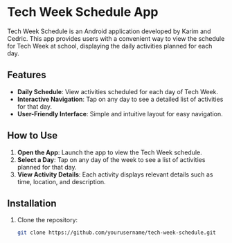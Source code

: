 # Tech Week Schedule App

Tech Week Schedule is an Android application developed by Karim and Cedric. This app provides users with a convenient way to view the schedule for Tech Week at school, displaying the daily activities planned for each day.

## Features

- **Daily Schedule**: View activities scheduled for each day of Tech Week.
- **Interactive Navigation**: Tap on any day to see a detailed list of activities for that day.
- **User-Friendly Interface**: Simple and intuitive layout for easy navigation.

## How to Use

1. **Open the App**: Launch the app to view the Tech Week schedule.
2. **Select a Day**: Tap on any day of the week to see a list of activities planned for that day.
3. **View Activity Details**: Each activity displays relevant details such as time, location, and description.

## Installation

1. Clone the repository:
   ```bash
   git clone https://github.com/yourusername/tech-week-schedule.git
